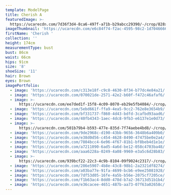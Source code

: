 ```yaml
---
template: ModelPage
title: Cherish A
featuredImage: >-
  https://ucarecdn.com/7d36f3d4-8ca6-497f-a71b-b29abcc29390/-/crop/828x327/0,0/-/preview/
imageThumbnail: 'https://ucarecdn.com/e6c84f74-f2ac-4595-98c2-1d7046666e28/'
firstName: 'Cherish '
collection: ''
height: 174cm
measurementType: bust
bust: 86cm
waist: 66cm
hips: 91cm
size: '8'
shoeSize: '11'
hair: Brown
eyes: Brown
imagePortfolio:
  - image: 'https://ucarecdn.com/c313e18f-c9c8-4630-8f34-b77dc4e84a21/'
  - image: 'https://ucarecdn.com/070021de-2571-42e2-b60f-f472c46afaf6/'
  - image: >-
      https://ucarecdn.com/ee7ded1f-15f8-4c09-8070-eb29e5fb4084/-/crop/828x1444/0,105/-/preview/
  - image: 'https://ucarecdn.com/5ebd661f-ffa9-4ea5-9cc2-762e8e3654b9/'
  - image: 'https://ucarecdn.com/bf331737-f860-4d43-bdfd-3cafbd93aad6/'
  - image: 'https://ucarecdn.com/40fb4343-1aec-4dc8-9fb3-e6137e1e0d73/'
  - image: >-
      https://ucarecdn.com/501b79b4-b593-477e-835d-7f74aebe4bd8/-/crop/828x1450/0,110/-/preview/
  - image: 'https://ucarecdn.com/9de2968c-d190-43bb-9656-3648b6a409b0/'
  - image: 'https://ucarecdn.com/e38d0d56-c454-4628-8490-47475be0e2a4/'
  - image: 'https://ucarecdn.com/7804bcc4-6e96-4f67-81b1-bf8beb4d1e1e/'
  - image: 'https://ucarecdn.com/a7211090-6ad5-4a6d-be12-058c4703ba48/'
  - image: 'https://ucarecdn.com/aaa6228a-0249-4a08-9969-e3a5c6d28b83/'
  - image: >-
      https://ucarecdn.com/939bcf22-22c3-4c9b-8104-09f9024c2317/-/crop/778x1136/14,320/-/preview/
  - image: 'https://ucarecdn.com/286e5907-4b8e-43c8-98b1-2a2321df8274/'
  - image: 'https://ucarecdn.com/a03ba77e-91fa-4699-bcb6-e9ee25081928/'
  - image: 'https://ucarecdn.com/7df53d05-16fe-4a5b-b56e-2075cf7205ce/'
  - image: 'https://ucarecdn.com/f1b63ac4-8dd0-478d-b7a2-36713d51b1b4/'
  - image: 'https://ucarecdn.com/e36cacee-4651-487b-aa73-07f63a02658c/'
---
```


